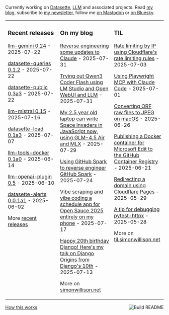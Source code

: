 Currently working on [Datasette](https://datasette.io/), [LLM](https://llm.datasette.io/) and associated projects. Read [my blog](https://simonwillison.net/), subscribe to [my newsletter](https://simonw.substack.com/), follow me <a href="https://fedi.simonwillison.net/@simon">on Mastodon</a> or [on Bluesky](https://bsky.app/profile/simonwillison.net).

<table><tr><td valign="top" width="33%">

### Recent releases
<!-- recent_releases starts -->
[llm-gemini 0.24](https://github.com/simonw/llm-gemini/releases/tag/0.24) - 2025-07-22

[datasette-queries 0.1.2](https://github.com/datasette/datasette-queries/releases/tag/0.1.2) - 2025-07-22

[datasette-public 0.3a3](https://github.com/datasette/datasette-public/releases/tag/0.3a3) - 2025-07-22

[llm-mistral 0.15](https://github.com/simonw/llm-mistral/releases/tag/0.15) - 2025-07-16

[datasette-load 0.1a3](https://github.com/datasette/datasette-load/releases/tag/0.1a3) - 2025-07-07

[llm-tools-docker 0.1a0](https://github.com/simonw/llm-tools-docker/releases/tag/0.1a0) - 2025-06-14

[llm-openai-plugin 0.5](https://github.com/simonw/llm-openai-plugin/releases/tag/0.5) - 2025-06-10

[datasette-alerts 0.0.1a1](https://github.com/datasette/datasette-alerts/releases/tag/0.0.1a1) - 2025-06-02
<!-- recent_releases ends -->
More [recent releases](https://github.com/simonw/simonw/blob/main/releases.md)
</td><td valign="top" width="34%">

### On my blog
<!-- blog starts -->
[Reverse engineering some updates to Claude](https://simonwillison.net/2025/Jul/31/updates-to-claude/) - 2025-07-31

[Trying out Qwen3 Coder Flash using LM Studio and Open WebUI and LLM](https://simonwillison.net/2025/Jul/31/qwen3-coder-flash/) - 2025-07-31

[My 2.5 year old laptop can write Space Invaders in JavaScript now, using GLM-4.5 Air and MLX](https://simonwillison.net/2025/Jul/29/space-invaders/) - 2025-07-29

[Using GitHub Spark to reverse engineer GitHub Spark](https://simonwillison.net/2025/Jul/24/github-spark/) - 2025-07-24

[Vibe scraping and vibe coding a schedule app for Open Sauce 2025 entirely on my phone](https://simonwillison.net/2025/Jul/17/vibe-scraping/) - 2025-07-17

[Happy 20th birthday Django! Here's my talk on Django Origins from Django's 10th](https://simonwillison.net/2025/Jul/13/django-birthday/) - 2025-07-13
<!-- blog ends -->
More on [simonwillison.net](https://simonwillison.net/)
</td><td valign="top" width="33%">

### TIL
<!-- tils starts -->
[Rate limiting by IP using Cloudflare's rate limiting rules](https://til.simonwillison.net/cloudflare/rate-limiting) - 2025-07-03

[Using Playwright MCP with Claude Code](https://til.simonwillison.net/claude-code/playwright-mcp-claude-code) - 2025-07-01

[Converting ORF raw files to JPEG on macOS](https://til.simonwillison.net/macos/orf-to-jpeg) - 2025-06-26

[Publishing a Docker container for Microsoft Edit to the GitHub Container Registry](https://til.simonwillison.net/github/container-registry) - 2025-06-21

[Redirecting a domain using Cloudflare Pages](https://til.simonwillison.net/cloudflare/domain-redirect-with-pages) - 2025-05-29

[A tip for debugging pytest-httpx](https://til.simonwillison.net/pytest/pytest-httpx-debug) - 2025-05-28
<!-- tils ends -->
More on [til.simonwillison.net](https://til.simonwillison.net/)
</td></tr></table>

<a href="https://github.com/simonw/simonw/actions"><img src="https://github.com/simonw/simonw/workflows/Build%20README/badge.svg" align="right" alt="Build README"></a> <a href="https://simonwillison.net/2020/Jul/10/self-updating-profile-readme/">How this works</a>
